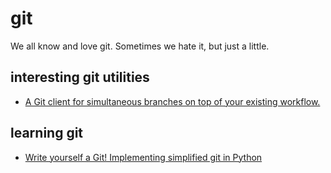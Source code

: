 # git

We all know and love git. Sometimes we hate it, but just a little.

## interesting git utilities

- [A Git client for simultaneous branches on top of your existing workflow.](https://gitbutler.com/)

## learning git

- [Write yourself a Git! Implementing simplified git in Python](https://wyag.thb.lt/)
